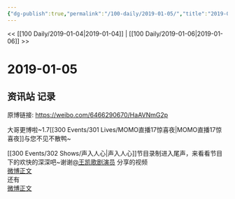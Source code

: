 ```yaml
---
{"dg-publish":true,"permalink":"/100-daily/2019-01-05/","title":"2019-01-05"}
---
```



<< [[100 Daily/2019-01-04\|2019-01-04]] | [[100 Daily/2019-01-06\|2019-01-06]] >>

# 2019-01-05

## 资讯站 记录

原博链接: https://weibo.com/6466290670/HaAVNmG2p

大哥更博啦~1.7[[300 Events/301 Lives/MOMO直播17惊喜夜\|MOMO直播17惊喜夜]]与您不见不散鸭~  
[](https://weibo.com/detail/4325161890893975)

[[300 Events/302 Shows/声入人心\|声入人心]]节目录制进入尾声，来看看节目下的欢快的深深吧~谢谢[@王凯歌剧演员](https://weibo.com/n/%E7%8E%8B%E5%87%AF%E6%AD%8C%E5%89%A7%E6%BC%94%E5%91%98) 分享的视频  
[微博正文](https://weibo.com/detail/4325232082681677)  
还有  
[微博正文](https://weibo.com/detail/4325232972115659)
